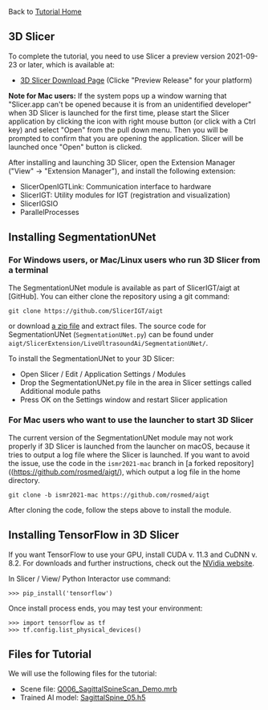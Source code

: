 Back to [Tutorial Home](https://rosmed.github.io/)

3D Slicer
---------

To complete the tutorial, you need to use Slicer a preview version 2021-09-23 or later, which is available at:

- [3D Slicer Download Page](https://download.slicer.org) (Clicke "Preview Release" for your platform)

**Note for Mac users:** If the system pops up a window warning that "Slicer.app can't be opened because it is from an unidentified developer" when 3D Slicer is launched for the first time, please start the Slicer application by clicking the icon with right mouse button (or click with a Ctrl key) and select "Open" from the pull down menu. Then you will be prompted to confirm that you are opening the application. Slicer will be launched once "Open" button is clicked.

After installing and launching 3D Slicer, open the Extension Manager ("View" -> "Extension Manager"), and install the following extension:

- SlicerOpenIGTLink: Communication interface to hardware
- SlicerIGT: Utility modules for IGT (registration and visualization)
- SlicerIGSIO
- ParallelProcesses


Installing SegmentationUNet
---------------------------

### For Windows users, or Mac/Linux users who run 3D Slicer from a terminal
The SegmentationUNet module is available as part of SlicerIGT/aigt at [GitHub]. You can either clone the repository using a git command:
~~~~
git clone https://github.com/SlicerIGT/aigt
~~~~
or download [a zip file](https://github.com/SlicerIGT/aigt/archive/refs/heads/master.zip) and extract files. The source code for SegmentationUNet (`SegmentationUNet.py`) can be found under `aigt/SlicerExtension/LiveUltrasoundAi/SegmentationUNet/`.

To install the SegmentationUNet to your 3D Slicer:

- Open Slicer / Edit / Application Settings / Modules
- Drop the SegmentationUNet.py file in the area in Slicer settings called Additional module paths
- Press OK on the Settings window and restart Slicer application


### For Mac users who want to use the launcher to start 3D Slicer
The current version of the SegmentationUNet module may not work properly if 3D Slicer is launched from the launcher on macOS, because it tries to output a log file where the Slicer is launched. If you want to avoid the issue, use the code in the `ismr2021-mac` branch in [a forked repository]((https://github.com/rosmed/aigt/), which output a log file in the home directory. 
~~~~
git clone -b ismr2021-mac https://github.com/rosmed/aigt
~~~~
After cloning the code, follow the steps above to install the module.


Installing TensorFlow in 3D Slicer
----------------------------------

If you want TensorFlow to use your GPU, install CUDA v. 11.3 and CuDNN v. 8.2. For downloads and further instructions, check out the [NVidia website](https://developer.nvidia.com/cuda-toolkit-archive).

In Slicer / View/ Python Interactor use command:
~~~~
>>> pip_install('tensorflow')
~~~~
Once install process ends, you may test your environment:
~~~~
>>> import tensorflow as tf
>>> tf.config.list_physical_devices()
~~~~





Files for Tutorial
------------------

We will use the following files for the tutorial:
- Scene file: [Q006_SagittalSpineScan_Demo.mrb](https://1drv.ms/u/s!AhiABcbe1DByhKVbAdzf_qwwhPdbTw?e=DY0l0y)
- Trained AI model: [SagittalSpine_05.h5 ](https://1drv.ms/u/s!AhiABcbe1DByhKVRv4S0PaaxXTiz8w?e=Rk3csS)








